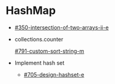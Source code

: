 # HashMap

* [#350-intersection-of-two-arrays-ii-e](../by-number/300-350.md#350-intersection-of-two-arrays-ii-e "mention")
*   collections.counter

    [#791-custom-sort-string-m](../by-number/750-800.md#791-custom-sort-string-m "mention")
* Implement hash set
  * [#705-design-hashset-e](../by-number/700-750.md#705-design-hashset-e "mention")
